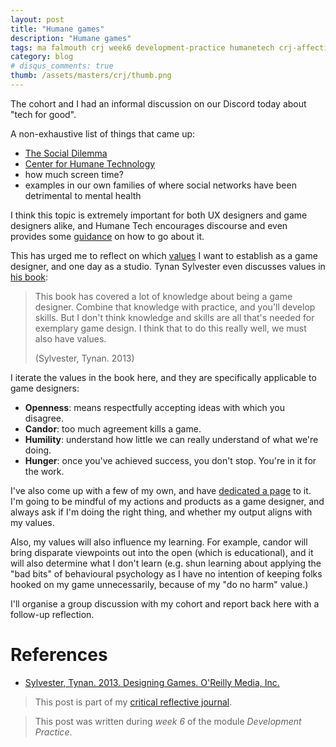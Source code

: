 ```yaml
---
layout: post
title: "Humane games"
description: "Humane games"
tags: ma falmouth crj week6 development-practice humanetech crj-affective crj-interpersonal crj-cognitive
category: blog
# disqus_comments: true
thumb: /assets/masters/crj/thumb.png
---
```


The cohort and I had an informal discussion on our Discord today about "tech for good".

A non-exhaustive list of things that came up:

- [The Social Dilemma](https://www.thesocialdilemma.com/)
- [Center for Humane Technology](https://www.humanetech.com/)
- how much screen time?
- examples in our own families of where social networks have been detrimental to mental health

I think this topic is extremely important for both UX designers and game designers alike, and Humane Tech encourages discourse and even provides some [guidance](https://www.humanetech.com/discussion-guide-for-technologists) on how to go about it.

This has urged me to reflect on which [values](/masters/values) I want to establish as a game designer, and one day as a studio. Tynan Sylvester even discusses values in [his book](https://tynansylvester.com/book/):

> This book has covered a lot of knowledge about being a game designer. Combine that knowledge with practice, and you'll develop skills. But I don't think knowledge and skills are all that's needed for exemplary game design. I think that to do this really well, we must also have values.
>
> (Sylvester, Tynan. 2013)

I iterate the values in the book here, and they are specifically applicable to game designers:

- **Openness**: means respectfully accepting ideas with which you disagree.
- **Candor**: too much agreement kills a game.
- **Humility**: understand how little we can really understand of what we're doing.
- **Hunger**: once you've achieved success, you don't stop. You're in it for the work.

I've also come up with a few of my own, and have [dedicated a page](/masters/values) to it. I'm going to be mindful of my actions and products as a game designer, and always ask if I'm doing the right thing, and whether my output aligns with my values.

Also, my values will also influence my learning. For example, candor will bring disparate viewpoints out into the open (which is educational), and it will also determine what I don't learn (e.g. shun learning about applying the "bad bits" of behavioural psychology as I have no intention of keeping folks hooked on my game unnecessarily, because of my "do no harm" value.)

I'll organise a group discussion with my cohort and report back here with a follow-up reflection.


# References

- [Sylvester, Tynan. 2013. Designing Games. O'Reilly Media, Inc.](https://tynansylvester.com/book/)



> This post is part of my [critical reflective journal](/tags#crj).

> This post was written during _week 6_ of the module _Development Practice_.

